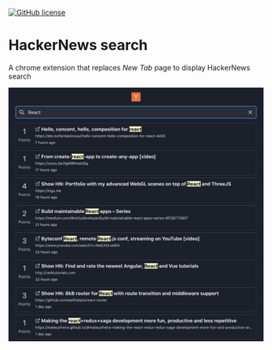 [![GitHub license](https://img.shields.io/badge/license-MIT-blue.svg?style=flat)](https://github.com/rmdort/hackernews-chrome-extension)

# HackerNews search

A chrome extension that replaces *New Tab* page to display HackerNews search

![screenshot.png](screenshot.png)
